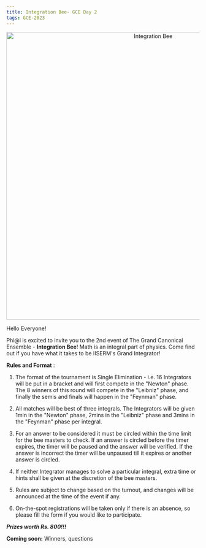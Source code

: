 ```yaml
---
title: Integration Bee- GCE Day 2
tags: GCE-2023
---
```


<p align="center">
<img src="/posters/Integration%20Bee.png" alt="Integration Bee" height="750">
</p>

Hello Everyone!

Phi@i is excited to invite you to the 2nd event of The Grand Canonical Ensemble - **Integration Bee**! Math is an integral part of physics. Come find out if you have what it takes to be IISERM's Grand Integrator!
<!--more-->

**Rules and Format** :

1. The format of the tournament is Single Elimination - i.e. 16 Integrators will be put in a bracket and will first compete in the "Newton" phase. The 8 winners of this round will compete in the "Leibniz" phase, and finally the semis and finals will happen in the "Feynman" phase.
  
2. All matches will be best of three integrals. The Integrators will be given 1min in the "Newton" phase, 2mins in the "Leibniz" phase and 3mins in the "Feynman" phase per integral.
  
3. For an answer to be considered it must be circled within the time limit for the bee masters to check. If an answer is circled before the timer expires, the timer will be paused and the answer will be verified. If the answer is incorrect the timer will be unpaused till it expires or another answer is circled.
  
4. If neither Integrator manages to solve a particular integral, extra time or hints shall be given at the discretion of the bee masters.
  
5. Rules are subject to change based on the turnout, and changes will be announced at the time of the event if any.
  
6. On-the-spot registrations will be taken only if there is an absence, so please fill the form if you would like to participate.
  
***Prizes worth Rs. 800!!!***

<strong>Coming soon:</strong> Winners, questions
